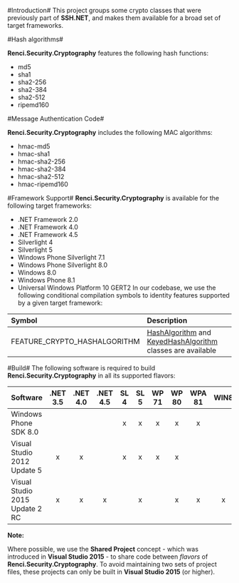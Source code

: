 #Introduction#
This project groups some crypto classes that were previously part of **SSH.NET**, and makes them available for a broad set of target frameworks.

#Hash algorithms#

**Renci.Security.Cryptography** features the following hash functions:
* md5
* sha1
* sha2-256
* sha2-384
* sha2-512
* ripemd160

#Message Authentication Code#

**Renci.Security.Cryptography** includes the following MAC algorithms:
* hmac-md5
* hmac-sha1
* hmac-sha2-256
* hmac-sha2-384
* hmac-sha2-512
* hmac-ripemd160

#Framework Support#
**Renci.Security.Cryptography** is available for the following target frameworks:
* .NET Framework 2.0
* .NET Framework 4.0
* .NET Framework 4.5
* Silverlight 4
* Silverlight 5
* Windows Phone Silverlight 7.1
* Windows Phone Silverlight 8.0
* Windows 8.0
* Windows Phone 8.1
* Universal Windows Platform 10
GERT2
In our codebase, we use the following conditional compilation symbols to identity features supported by a given target framework:

Symbol                       | Description
:----------------------------| :--------------------------------------------------------------------------------
FEATURE_CRYPTO_HASHALGORITHM | [HashAlgorithm](https://msdn.microsoft.com/en-us/library/system.security.cryptography.hashalgorithm.aspx) and [KeyedHashAlgorithm](https://msdn.microsoft.com/en-us/library/system.security.cryptography.keyedhashalgorithm.aspx) classes are available

#Build#
The following software is required to build **Renci.Security.Cryptography** in all its supported flavors:

Software                          | .NET 3.5 | .NET 4.0 | .NET 4.5 | SL 4 | SL 5 | WP 71 | WP 80 | WPA 81 | WIN8 | UAP10
--------------------------------- | :------: | :------: | :------: | :--: | :--: | :---: | :---: | :----: | :--: | :---:
Windows Phone SDK 8.0             |          |          |          | x    | x    | x     | x     | x      |      | x
Visual Studio 2012 Update 5       | x        | x        |          | x    | x    | x     | x     |        |      |
Visual Studio 2015 Update 2 RC    | x        | x        | x        |      | x    |       | x     | x      | x    | x

**Note:**

Where possible, we use the **Shared Project** concept - which was introduced in **Visual Studio 2015** - to share code between *flavors* of **Renci.Security.Cryptography**.
To avoid maintaining two sets of project files, these projects can only be built in **Visual Studio 2015** (or higher).
